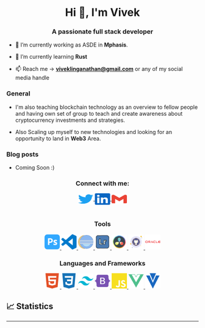 <h1 align="center">Hi 👋, I'm Vivek</h1>
<h3 align="center">A passionate full stack developer</h3>


- 🔭 I’m currently working as ASDE in **Mphasis**.

- 🌱 I’m currently learning **Rust**

- 📫 Reach me -> **viveklinganathan@gmail.com** or any of my social media handle

### General

- I'm also teaching blockchain technology as an overview to fellow people and having own set of group to teach and create awareness about cryptocurrency investments and strategies.  

- Also Scaling up myself to new technologies and looking for an opportunity to land in **Web3** Area.

### Blog posts
- Coming Soon :)
<!-- BLOG-POST-LIST:START -->
<!-- - [The story behind “MatchGame”](https://minipachru.medium.com/the-story-behind-matchgame-d038d5a8d1d1?source=rss-bdb34447e055------2)
- [Postmortem](https://minipachru.medium.com/postmortem-e6da3359b6ea?source=rss-bdb34447e055------2)
- [What’s the Big Deal? Specialization](https://minipachru.medium.com/whats-the-big-deal-specialization-bcb369951b15?source=rss-bdb34447e055------2)
- [What happens when you type holbertonschool.com](https://minipachru.medium.com/what-happens-when-you-type-holbertonschool-com-6e8447742da8?source=rss-bdb34447e055------2)
- [Internet of… what?](https://minipachru.medium.com/internet-of-what-19fc89ddfa87?source=rss-bdb34447e055------2) -->
<!-- BLOG-POST-LIST:END -->

<h3 align="center">Connect with me:</h3>
<div align="center">
  <a href="https://twitter.com/vivektheboss2" target="blank">
    <img align="center" src="assets/contact/twitter.svg" alt="vivektheboss2" height="30" width="40"/>
  </a>
  <a href="https://www.linkedin.com/in/viveklinganathan" target="blank">
    <img align="center" src="assets/contact/linkedin.svg" alt="viveklinganathan" height="30" width="40"/>
  </a>
  <!-- <a href="https://stackoverflow.com/" target="blank">
    <img align="center" src="assets/contact/stackoverflow.svg" alt="209924" height="30" width="40" />
  </a> -->
 <!--  <a href="https://medium.com/" target="blank">
    <img align="center" src="assets/contact/medium.svg" alt="@minipachru" height="30" width="40" />
  </a> -->
  <a href="mailto:viveklinganathan@gmail.com" target="blank">
    <img align="center" src="assets/contact/gmail.svg" alt="" height="30" width="40" />
  </a>
</div>
<br>

<h3 align="center">Tools</h3>
<div align="center">
  <a href="https://www.photoshop.com/en" target="_blank">
    <img src="assets/tools/adobephotoshop.svg" alt="photoshop" width="40" height="40"/>
  </a>
  <a href="https://code.visualstudio.com/" target="blank">
    <img src="assets/tools/visualstudiocode.svg" alt="VS Code" height="40" width="40" />
  </a>
  <a href="https://www.eclipse.org/downloads/packages/release/kepler/sr1/eclipse-ide-java-developers" target="_blank">
    <img src="assets/tools/java-eclipse.svg" alt="java-eclipse" width="40" height="40"/>
  </a>
  <a href="https://lightroom.adobe.com/" target="blank">
    <img src="assets/tools/adobe-lightroom.svg" alt="Lightroom" height="40" width="40" />
  </a>
  <a href="https://www.blackmagicdesign.com/sg/products/davinciresolve/?utm=saznajnovo" target="blank">
    <img src="assets/tools/davinci-resolve.svg" alt="davinciresolve" height="40" width="40" />
  </a>
  <a href="https://github.com/" target="blank">
    <img src="assets/tools/github.svg" alt="github" height="40" width="40" />
  </a>
  <a href="https://www.virtualbox.org/" target="blank">
    <img src="assets/tools/oracle-logo.svg" alt="virtualbox" height="40" width="40" />
  </a>

</div>

<h3 align="center">Languages and Frameworks</h3>
<div align="center">
  <a href="https://www.w3.org/html/" target="_blank">
    <img src="assets/languages/html5.svg" alt="html5" width="40" height="40"/>
  </a>
  <a href="https://www.w3schools.com/css/" target="_blank">
    <img src="assets/languages/css3.svg" alt="css3" width="40" height="40"/> 
  </a>
  <a href="https://tailwindcss.com/" target="_blank">
    <img src="assets/frameworks/tailwindcss.svg" alt="tailwind" width="40" height="40"/>
  </a>
  <a href="https://getbootstrap.com/">
    <img src="assets/frameworks/bootstrap.svg" alt="bootstrap" width="40" height="40"/>
  </a>
  <a href="https://developer.mozilla.org/en-US/docs/Web/JavaScript" target="_blank">
    <img src="assets/languages/javascript.svg" alt="javascript" width="40" height="40"/>
  </a>
  <a href="https://vuejs.org/" target="_blank">
  <img src="assets/frameworks/vuedotjs.svg" alt="vuejs" width="40" height="40"/>
  </a>
  <a href="https://vuetifyjs.com/en/" target="_blank">
    <img src="assets/frameworks/vuetify.svg" alt="vuetify" width="40" height="40"/>
  </a>
</div>

## 📈 Statistics

<!-- <br/>
<p align="center">
  <img width="48%" src="https://github-readme-stats.vercel.app/api?username=Miguel22247&count_private=true&theme=dark&show_icons=true" alt="Miguel22247" />
  <img width="48%" src="https://github-readme-streak-stats.herokuapp.com/?user=Miguel22247&hide_border=true&theme=dark&show_icons=true" />
</p>

<p align="center">
	<img width="60%" src="https://github-readme-stats.vercel.app/api/wakatime?username=Miguel22247&theme=dark&show_icons=true" alt="Miguel22247" />
</p> -->

<hr />
